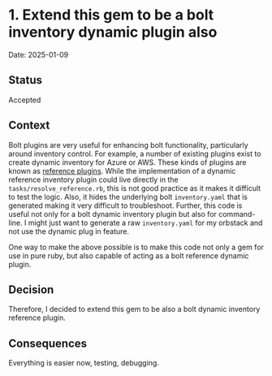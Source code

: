 # 1. Extend this gem to be a bolt inventory dynamic plugin also

Date: 2025-01-09

## Status

Accepted

## Context

Bolt plugins are very useful for enhancing bolt functionality, particularly around inventory control.  For example, a number of existing plugins exist to create dynamic inventory for Azure or AWS.  These kinds of plugins are known as [reference plugins](https://www.puppet.com/docs/bolt/latest/writing_plugins#reference-plugins).  While the implementation of a dynamic reference inventory plugin could live directly in the `tasks/resolve_reference.rb`, this is not good practice as it makes it difficult to test the logic.  Also, it hides the underlying bolt `inventory.yaml` that is generated making it very difficult to troubleshoot.  Further, this code is useful not only for a bolt dynamic inventory plugin but also for command-line.  I might just want to generate a raw `inventory.yaml` for my orbstack and not use the dynamic plug in feature.

One way to make the above possible is to make this code not only a gem for use in pure ruby, but also capable of acting as a bolt reference dynamic plugin.

## Decision

Therefore, I decided to extend this gem to be also a bolt dynamic inventory reference plugin.

## Consequences

Everything is easier now, testing, debugging.
